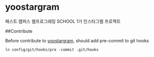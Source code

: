 # yoostargram
패스트 캠퍼스 웹프로그래밍  SCHOOL 1기 인스타그램 프로젝트 


##Contribute

Before contribute to [yoostargram](https://github.com/DonghyeonYoo/yoostargram/), should add pre-commit to git hooks

```
ln config/git/hooks/pre -commit .git/hooks
```


